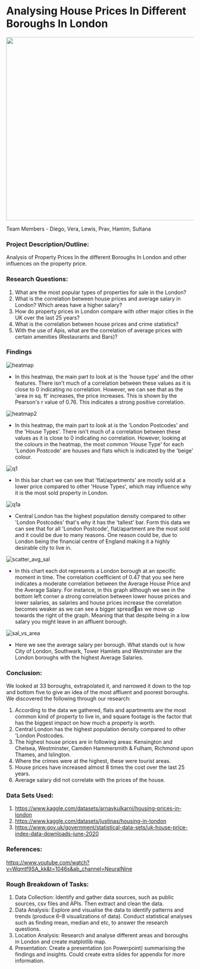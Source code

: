 # Analysing House Prices In Different Boroughs In London 
<img src="images/top.JPG" width="1000" height="491">

Team Members -  Diego, Vera, Lewis, Prav, Hamim, Sultana

### Project Description/Outline:
Analysis of Property Prices In the different Boroughs In London and other influences on the property price.

### Research Questions:
1.   What are the most popular types of properties for sale in the London?
2.   What is the correlation between house prices and average salary in London? Which areas have a higher salary?
3.   How do property prices in London compare with other major cities in the UK over the last 25 years?
4.   What is the correlation between house prices and crime statistics?
5.   With the use of Apis, what are the correlation of average prices with certain amenities (Restaurants and Bars)?

### Findings

![heatmap](images/heatmap.JPG)

* In this heatmap, the main part to look at is the 'house type' and the other features. There isn't much of a correlation between these values as it is close to 0 indicating no correlation. However, we can see that as the 'area in sq. ft’ increases, the price increases. This is shown by the Pearson's r value of 0.76. This indicates a strong positive correlation.

![heatmap2](images/heatmap2.JPG)

* In this heatmap, the main part to look at is the 'London Postcodes' and the 'House Types'. There isn't much of a correlation between these values as it is close to 0 indicating no correlation. However, looking at the colours in the heatmap, the most common 'House Type' for each 'London Postcode' are houses and flats which is indicated by the 'beige' colour.

![q1](images/q1.JPG)

* In this bar chart we can see that 'flat/apartments' are mostly sold at a lower price compared to other 'House Types', which may influence why it is the most sold property in London.

![q1a](images/q1a.JPG)

* Central London has the highest population density compared to other 'London Postcodes' that's why it has the 'tallest' bar. Form this data we can see that for all 'London Postcode', flat/apartment are the most sold and it could be due to many reasons. One reason could be, due to London being the financial centre of England making it a highly desirable city to live in.

![scatter_avg_sal](images/scatter_avg_sal.JPG)

* In this chart each dot represents a London borough at an specific moment in time. The correlation coefficient of 0.47 that you see here indicates a moderate correlation between the Average House Price and the Average Salary. For instance, in this graph although we see in the bottom left corner a strong correlation between lower house prices and lower salaries, as salaries and house prices increase the correlation becomes weaker as we can see a bigger spreadas we move up towards the right of the graph. Meaning that that despite being in a low salary you might leave in an affluent borough.

![sal_vs_area](images/sal_vs_area.JPG)

* Here we see the average salary per borough. What stands out is how City of London, Southwark, Tower Hamlets and  Westminster are the London boroughs with the highest Average Salaries.











### Conclusion:
We looked at 33 boroughs, extrapolated it, and narrowed it down to the top and bottom five to give an idea of the most affluent and poorest boroughs. We discovered the following through our research:
1. According to the data we gathered, flats and apartments are the most common kind of property to live in, and square footage is the factor that has the biggest impact on how much a property is worth.
2. Central London has the highest population density compared to other 'London Postcodes.
3. The highest house prices are in following areas: Kensington and Chelsea, Westminster, Camden Hammersmith & Fulham, Richmond upon Thames, and Islington.
4. Where the crimes were at the highest, these were tourist areas.
5. House prices have increased almost 8 times the cost over the last 25 years.
6. Average salary did not correlate with the prices of the house. 

### Data Sets Used:
1. https://www.kaggle.com/datasets/arnavkulkarni/housing-prices-in-london
2. https://www.kaggle.com/datasets/justinas/housing-in-london
3. https://www.gov.uk/government/statistical-data-sets/uk-house-price-index-data-downloads-june-2020

### References:
https://www.youtube.com/watch?v=Wqmtf9SA_kk&t=1046s&ab_channel=NeuralNine

### Rough Breakdown of Tasks:
1. Data Collection: Identify and gather data sources, such as public sources, csv files and APIs. Then extract and clean the data.
2. Data Analysis: Explore and visualise the data to identify patterns and trends (produce 6–8 visualizations of data). Conduct statistical analyses such as finding mean, median and etc, to answer the research questions.
3. Location Analysis: Research and analyse different areas and boroughs in London and create matplotlib map.
4. Presentation: Create a presentation (on Powerpoint) summarising the findings and insights. Could create extra slides for appendix for more information.

